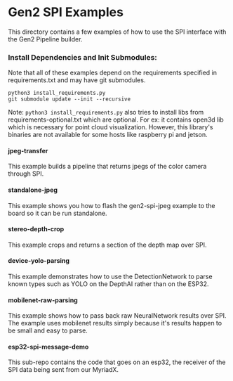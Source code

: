 # Gen2 SPI Examples
This directory contains a few examples of how to use the SPI interface with the Gen2 Pipeline builder. 


### Install Dependencies and Init Submodules:
Note that all of these examples depend on the requirements specified in requirements.txt and may have git submodules.

```
python3 install_requirements.py
git submodule update --init --recursive
```
Note: `python3 install_requirements.py` also tries to install libs from requirements-optional.txt which are optional. For ex: it contains open3d lib which is necessary for point cloud visualization. However, this library's binaries are not available for some hosts like raspberry pi and jetson.   

#### jpeg-transfer
This example builds a pipeline that returns jpegs of the color camera through SPI.

#### standalone-jpeg
This example shows you how to flash the gen2-spi-jpeg example to the board so it can be run standalone.

#### stereo-depth-crop
This example crops and returns a section of the depth map over SPI.

#### device-yolo-parsing
This example demonstrates how to use the DetectionNetwork to parse known types such as YOLO on the DepthAI rather than on the ESP32.

#### mobilenet-raw-parsing
This example shows how to pass back raw NeuralNetwork results over SPI. The example uses mobilenet results simply because it's results happen to be small and easy to parse.

#### esp32-spi-message-demo
This sub-repo contains the code that goes on an esp32, the receiver of the SPI data being sent from our MyriadX.
